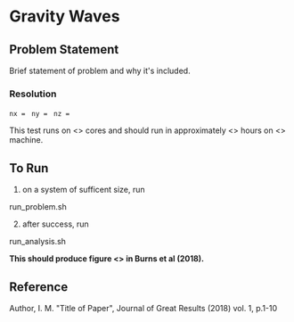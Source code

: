 # Gravity Waves  #


## Problem Statement ##

Brief statement of problem and why it's included.

### Resolution ###

`nx = `
`ny = `
`nz = `

This test runs on <<N>> cores and should run in approximately <<Y>> hours on <<Z>> machine.

## To Run ##

1. on a system of sufficent size, run 

run_problem.sh

2. after success, run 

run_analysis.sh

**This should produce figure <<X>> in Burns et al (2018).**

## Reference ##

Author, I. M. "Title of Paper", Journal of Great Results (2018) vol. 1, p.1-10


